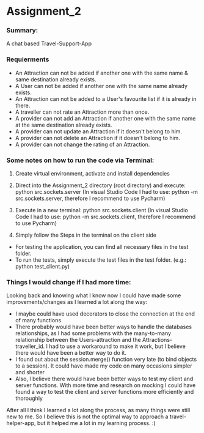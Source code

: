 # Assignment_2
### Summary:
A chat based Travel-Support-App

### Requierments
- An Attraction can not be added if another one with the same name & same destination already exists.
- A User can not be added if another one with the same name already exists.
- An Attraction can not be added to a User's favourite list if it is already in there.
- A traveller can not rate an Attraction more than once.
- A provider can not add an Attraction if another one with the same name at the same destination already exists.
- A provider can not update an Attraction if it doesn't belong to him.
- A provider can not delete an Attraction if it doesn't belong to him.
- A provider can not change the rating of an Attraction.

### Some notes on how to run the code via Terminal:
1. Create virtual environment, activate and install dependencies 
2. Direct into the Assignment_2 directory (root directory) and execute:
    python src.sockets.server
    (In visual Studio Code I had to use: python -m src.sockets.server, therefore I recommend to use Pycharm)

3. Execute in a new terminal:
    python src.sockets.client
    (In visual Studio Code I had to use: python -m src.sockets.client, therefore I recommend to use Pycharm)
    
4. Simply follow the Steps in the terminal on the client side

- For testing the application, you can find all necessary files in the test folder.
- To run the tests, simply execute the test files in the test folder. (e.g.: python test_client.py)




### Things I would change if I had more time:
Looking back and knowing what I know now I could have made some improvements/changes as I learned a lot along the way:
- I maybe could have used decorators to close the connection at the end of many functions
- There probably would have been better ways to handle the databases relationships, as I had some problems with the many-to-many relationship between the Users-attraction and the Attractions-traveller_id. I had to use a workaround to make it work, but I believe there would have been a better way to do it.
- I found out about the session.merge() function very late (to bind objects to a session). It could have made my code on many occasions simpler and shorter
- Also, I believe there would have been better ways to test my client and server functions. With more time and research on mocking I could have found a way to test the client and server functions more efficiently and thoroughly

After all I think I learned a lot along the process, as many things were still new to me. So I believe this is not the optimal way to approach a travel-helper-app, but it helped me a lot in my learning process. :) 
